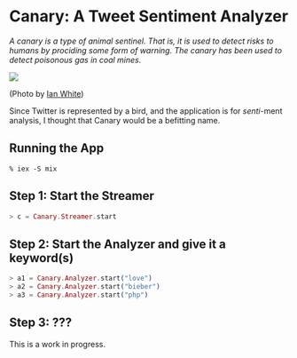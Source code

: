 Canary: A Tweet Sentiment Analyzer
==================================

_A canary is a type of animal sentinel. That is, it is used to detect risks to humans by prociding some form of warning. The canary has been used to detect poisonous gas in coal mines._

![](http://i.imgur.com/YBiNVZT.jpg)

(Photo by [Ian White](https://www.flickr.com/photos/ian_white/))

Since Twitter is represented by a bird, and the application is for _senti_-ment analysis, I thought that Canary would be a befitting name.

## Running the App

```
% iex -S mix
```

## Step 1: Start the Streamer

```elixir
> c = Canary.Streamer.start
```

## Step 2: Start the Analyzer and give it a keyword(s)

```elixir
> a1 = Canary.Analyzer.start("love")
> a2 = Canary.Analyzer.start("bieber")
> a3 = Canary.Analyzer.start("php")
```

## Step 3: ???

This is a work in progress.

